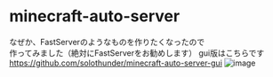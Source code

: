 # minecraft-auto-server
なぜか、FastServerのようなものを作りたくなったので<br>
作ってみました（絶対にFastServerをお勧めします）
gui版はこちらです
https://github.com/solothunder/minecraft-auto-server-gui
![image](https://user-images.githubusercontent.com/55307835/208217616-fc4d4c4d-639d-49da-b1bb-aa090a841e31.png)
